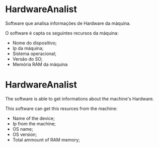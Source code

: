 # HardwareAnalist

Software que analisa informações de Hardware da máquina.

O software é capta os seguintes recursos da máquina:

- Nome do disposítivo;
- Ip da máquina;
- Sistema operacional;
- Versão do SO;
- Memória RAM da máquina

# HardwareAnalist

The software is able to get informations about the machine's Hardware.

This software can get this resurces from the machine:

- Name of the device;
- Ip from the machine;
- OS name;
- OS version;
- Total ammount of RAM memory;
